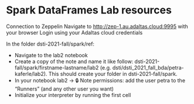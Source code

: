 # Spark DataFrames Lab resources

Connection to Zeppelin
Navigate to http://zep-1.au.adaltas.cloud:9995 with your browser
Login using your Adaltas cloud credentials

In the folder dsti-2021-fall/spark/ref:
  - Navigate to the lab2 notebook
  - Create a copy of the note and name it like follow: dsti-2021-fall/spark/firstname-lastname/lab2 (e.g. dsti/dsti_2021_fall_bda/petra-kaferle/lab2). This should create your folder in dsti-2021-fall/spark.
  - In your notebook  lab2 → 🔒 Note permissions: add the user petra to the “Runners” (and any other user you want)
  - Initialize your interpreter by running the first cell

